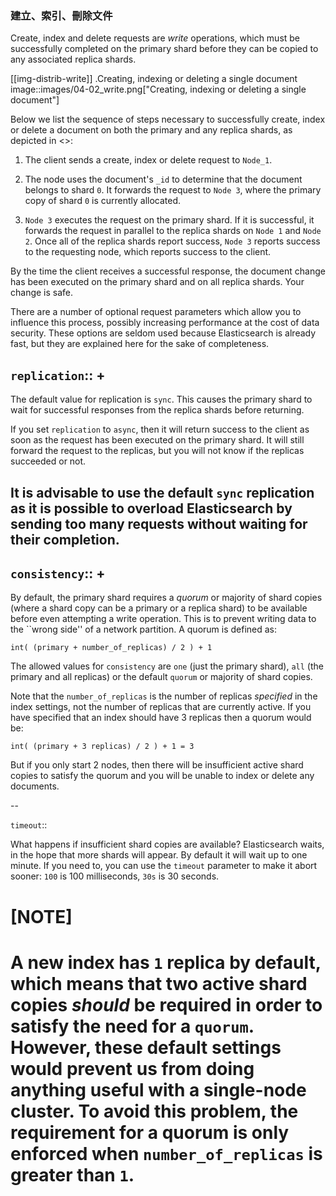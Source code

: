 ### 建立、索引、刪除文件

Create, index and delete requests are _write_ operations, which must be
successfully completed on the primary shard before they can be copied to any
associated replica shards.

[[img-distrib-write]]
.Creating, indexing or deleting a single document
image::images/04-02_write.png["Creating, indexing or deleting a single document"]

Below we list the sequence of steps necessary to successfully create, index or
delete a document on both the primary and any replica shards, as depicted in
<<img-distrib-write>>:

1. The client sends a create, index or delete request to `Node_1`.

2. The node uses the document's `_id` to determine that the document
   belongs to shard `0`. It forwards the request to `Node 3`,
   where the primary copy of shard `0` is currently allocated.

3. `Node 3` executes the request on the primary shard. If it is successful,
   it forwards the request in parallel to the replica shards on `Node 1` and
   `Node 2`. Once all of the replica shards report success, `Node 3` reports
   success to the requesting node, which reports success to the client.

By the time the client receives a successful response, the document change has
been executed on the primary shard and on all replica shards. Your change is
safe.

There are a number of optional request parameters which allow you to influence
this process, possibly increasing performance at the cost of data security.
These options are seldom used because Elasticsearch is already fast, but they
are explained here for the sake of completeness.

`replication`::
+
--
The default value for replication is `sync`. This causes the primary shard to
wait for successful responses from the replica shards before returning.

If you set `replication` to `async`, then it will return success to the client
as soon as the request has been executed on the primary shard. It will still
forward the request to the replicas, but you will not know if the replicas
succeeded or not.

It is advisable to use the default `sync` replication as it is possible to
overload Elasticsearch by sending too many requests without waiting for their
completion.
--

`consistency`::
+
--
By default, the primary shard requires a _quorum_ or majority of shard copies
(where a shard copy can be a primary or a replica shard) to be available
before even attempting a write operation.  This is to prevent writing data to the
``wrong side'' of a network partition.  A quorum is defined as:

    int( (primary + number_of_replicas) / 2 ) + 1

The allowed values for `consistency` are `one` (just the primary shard), `all`
(the primary and all replicas) or the default `quorum` or majority of shard
copies.

Note that the `number_of_replicas` is the number of replicas *specified* in
the index settings, not the number of replicas that are currently active.  If
you have specified that an index should have 3 replicas then a quorum would
be:

    int( (primary + 3 replicas) / 2 ) + 1 = 3

But if you only start 2 nodes, then there will be insufficient active shard
copies to satisfy the quorum and you will be unable to index or delete any
documents.

--

`timeout`::

What happens if insufficient shard copies are available? Elasticsearch waits,
in the hope that more shards will appear.  By default it will wait up to one
minute. If you need to, you can use the `timeout` parameter to make it abort
sooner: `100` is 100 milliseconds, `30s` is 30 seconds.

[NOTE]
===================================================
A new index has `1` replica by default, which means that two active shard
copies *should* be required in order to satisfy the need for a `quorum`.
However, these default settings would prevent us from doing anything useful
with a single-node cluster.  To avoid this problem, the requirement for
a quorum is only enforced when `number_of_replicas` is greater than `1`.
===================================================
